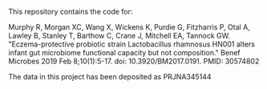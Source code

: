 This repository contains the code for:

Murphy R, Morgan XC, Wang X, Wickens K, Purdie G, Fitzharris P, Otal A, Lawley B, Stanley T, Barthow C, Crane J, Mitchell EA, Tannock GW. "Eczema-protective probiotic strain Lactobacillus rhamnosus HN001 alters infant gut microbiome functional capacity but not composition." Benef Microbes 2019 Feb 8;10(1):5-17. doi: 10.3920/BM2017.0191.  PMID: 30574802  

The data in this project has been deposited as PRJNA345144


